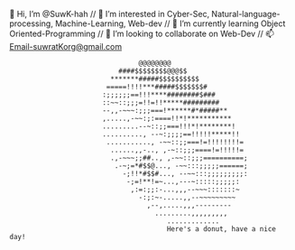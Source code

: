 👋 Hi, I’m @SuwK-hah //
 👀 I’m interested in Cyber-Sec, Natural-language-processing, Machine-Learning, Web-dev //
 🌱 I’m currently learning Object Oriented-Programming //
 💞️ I’m looking to collaborate on Web-Dev //
 📫 Email-suwratKorg@gmail.com

                                    @@@@@@@@                                    
                               ####$$$$$$$$@@@$$                               
                             *******#####$$$$$$$$$$                            
                            =====!!!!***#####$$$$$$$#                          
                           :;;;;;;==!!!****########$###                        
                           ::~~::;;;=!!=!!*****#########                       
                           --,,-~~~:;;;===!******#*#####**                     
                           ,.....,-~~:;:====!!*!***********                    
                           .........--~::;;===!!!*!********!                   
                           .........., --~:;;;;==!!!!!*****!!                   
                            ..........., -~~::;;===!=!!!!!!!!=                  
                             ......,,-.., ,-~::;;;====!=!!!!!=                  
                             .,-~~~;;##.., ,-~~::;;;==========;                 
                              .-~;=*#$$@..., -~~:::;;;;;======;                 
                                -;!!*#$$#..., --~~:::;;;;;;;;;:                 
                                 -;=!**!=~...,---~:::::;;;;;:                  
                                  ,:=:;;:-...,,,--~~~:::::::~                  
                                    -:;:~-.....,,--~~~~~~~~~                   
                                      ,--,.....,,,---------                    
                                        .........,,,,,,,,,                     
                                           .............  
                                           Here's a donut, have a nice day!

<!---
SuwK-hah/SuwK-hah is a ✨ special ✨ repository because its `README.md` (this file) appears on your GitHub profile.
You can click the Preview link to take a look at your changes.
--->
